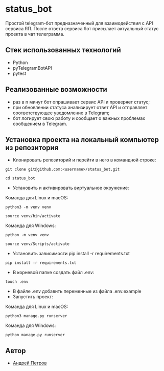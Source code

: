 # status_bot
Простой telegram-бот предназначенный для взаимодействия с API сервиса ЯП. После ответа сервиса бот присылает актуальный статус проекта в чат телеграмма.

## Стек использованных технологий
* Python
* pyTelegramBotAPI
* pytest

## Реализованные возможности
* раз в n минут бот опрашивает сервис API и проверяет статус;
* при обновлении статуса анализирует ответ API и отправляет соответствующее уведомление в Telegram;
* бот логирует свою работу и сообщает о важных проблемах сообщением в Telegram.

## Установка проекта на локальный компьютер из репозитория
* Клонировать репозиторий и перейти в него в командной строке:
```
git clone git@github.com:<username>/status_bot.git
```
```
cd status_bot
```
* Установить и активировать виртуальное окружение:

Команда для Linux и macOS:
```
python3 -m venv venv
```
```
source venv/bin/activate
```
Команда для Windows:
```
python -m venv venv
```
```
source venv/Scripts/activate
```
* Установить зависимости pip install -r requirements.txt
```
pip install -r requirements.txt
```
* В корневой папке создать файл .env:
```
touch .env
```
* В файле .env добавить переменные из файла .env.example
* Запустить проект:

Команда для Linux и macOS:
```
python3 manage.py runserver
```
Команда для Windows:
```
python manage.py runserver
```

## Автор
* [Андрей Петров](https://github.com/AndreiPetrov94)
